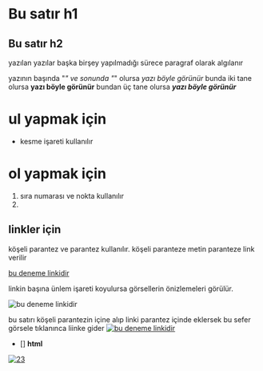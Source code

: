 # Bu satır h1 
## Bu satır h2
yazılan yazılar başka  birşey yapılmadığı sürece paragraf olarak algılanır


yazının başında "*" ve sonunda "*" olursa     *yazı böyle görünür*
bunda iki tane olursa **yazı böyle görünür**
bundan üç tane olursa ***yazı böyle görünür***

# ul yapmak için

- kesme işareti kullanılır

# ol yapmak için

1. sıra numarası ve nokta kullanılır
2. 

## linkler için

köşeli parantez ve parantez kullanılır. köşeli paranteze metin paranteze link verilir

[bu deneme linkidir](https://avatars.githubusercontent.com/u/96953565?v=4)

linkin başına ünlem işareti koyulursa görsellerin önizlemeleri görülür.

![bu deneme linkidir](https://avatars.githubusercontent.com/u/96953565?v=4)

bu satırı köşeli parantezin içine alıp linki parantez içinde eklersek bu sefer görsele tıklanınca liinke gider
[![bu deneme linkidir](https://avatars.githubusercontent.com/u/96953565?v=4)](https://avatars.githubusercontent.com/u/96953565?v=4)

- [] **html**

[![23](https://progress-bar.dev/23/)](https://progress-bar.dev/23)
